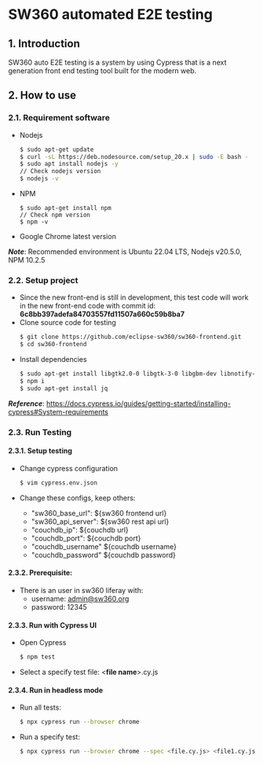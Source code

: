 # SW360 automated E2E testing

## 1. Introduction
SW360 auto E2E testing is a system by using Cypress that is a next generation front end testing tool built for the modern web.

## 2. How to use

### 2.1. Requirement software

- Nodejs
    ```sh
    $ sudo apt-get update
    $ curl -sL https://deb.nodesource.com/setup_20.x | sudo -E bash -
    $ sudo apt install nodejs -y
    // Check nodejs version
    $ nodejs -v
    ```
- NPM
    ```
    $ sudo apt-get install npm
    // Check npm version
    $ npm -v
    ```
- Google Chrome latest version

***Note***: Recommended environment is Ubuntu 22.04 LTS, Nodejs v20.5.0, NPM 10.2.5

### 2.2. Setup project

- Since the new front-end is still in development, this test code will work in the new front-end code with commit id: **6c8bb397adefa84703557fd11507a660c59b8ba7**
- Clone source code for testing
    ```sh
    $ git clone https://github.com/eclipse-sw360/sw360-frontend.git
    $ cd sw360-frontend
    ```
- Install dependencies
    ```sh
    $ sudo apt-get install libgtk2.0-0 libgtk-3-0 libgbm-dev libnotify-dev libnss3 libxss1 libasound2 libxtst6 xauth xvfb
    $ npm i
    $ sudo apt-get install jq
    ```
***Reference***: https://docs.cypress.io/guides/getting-started/installing-cypress#System-requirements

### 2.3. Run Testing

#### 2.3.1. Setup testing

- Change cypress configuration
    ```sh
    $ vim cypress.env.json
    ```

- Change these configs, keep others:
    - "sw360_base_url": ${sw360 frontend url}
    - "sw360_api_server": ${sw360 rest api url}
    - "couchdb_ip": ${couchdb url}
    - "couchdb_port": ${couchdb port}
    - "couchdb_username" ${couchdb username}
    - "couchdb_password" ${couchdb password}

#### 2.3.2. Prerequisite:

- There is an user in sw360 liferay with:
    - username: admin@sw360.org
    - password: 12345

#### 2.3.3. Run with Cypress UI

- Open Cypress 
    ```sh
    $ npm test
    ```
- Select a specify test file: <**file name**>.cy.js

#### 2.3.4. Run in headless mode

- Run all tests:
    ```sh
    $ npx cypress run --browser chrome
    ```

- Run a specify test:
    ```sh
    $ npx cypress run --browser chrome --spec <file.cy.js> <file1.cy.js> <file2.cy.js> ...
    ```
